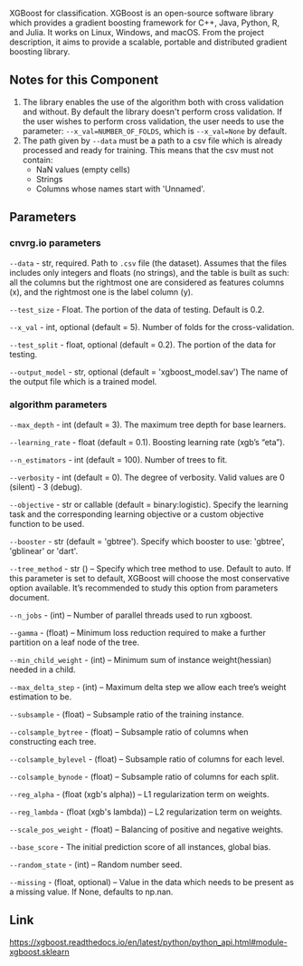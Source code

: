 XGBoost for classification.
XGBoost is an open-source software library which provides a gradient boosting framework for C++, Java, Python, R, and Julia. It works on Linux, Windows, and macOS.
From the project description, it aims to provide a scalable, portable and distributed gradient boosting library.

## Notes for this Component
1) The library enables the use of the algorithm both with cross validation and without. By default the library doesn't perform cross validation. If the user wishes to perform cross validation, 
the user needs to use the parameter: ```--x_val=NUMBER_OF_FOLDS```, which is ```--x_val=None``` by default.  
2) The path given by ```--data``` must be a path to a csv file which is already processed and ready for training. This means that the csv must not contain: 
   - NaN values (empty cells) 
   - Strings 
   - Columns whose names start with 'Unnamed'.

## Parameters

### cnvrg.io parameters


```--data``` - str, required. Path to `.csv` file (the dataset). Assumes that the files includes only integers and floats (no strings), and the table is built as such: all the columns but the 
rightmost one are considered as features columns (x), and the rightmost one is the label column (y).

```--test_size``` - Float. The portion of the data of testing. Default is 0.2.


```--x_val``` - int, optional (default = 5). Number of folds for the cross-validation.

```--test_split``` - float, optional (default = 0.2). The portion of the data for testing.

```--output_model``` - str, optional (default = 'xgboost_model.sav') The name of the output file which is a trained model. 

### algorithm parameters

```--max_depth``` - int (default = 3). The maximum tree depth for base learners.

```--learning_rate``` - float (default = 0.1). Boosting learning rate (xgb’s “eta”).

```--n_estimators``` - int (default = 100). Number of trees to fit.

```--verbosity``` - int (default = 0). The degree of verbosity. Valid values are 0 (silent) - 3 (debug).

```--objective``` - str or callable (default = binary:logistic). Specify the learning task and the corresponding learning objective or a custom objective function to be used.

```--booster``` - str (default = 'gbtree'). Specify which booster to use: 'gbtree', 'gblinear' or 'dart'.

```--tree_method``` - str () – Specify which tree method to use. Default to auto. If this parameter is set to default, XGBoost will choose the most conservative option available. It’s recommended to study this option from parameters document.

```--n_jobs``` - (int) – Number of parallel threads used to run xgboost.

```--gamma``` - (float) – Minimum loss reduction required to make a further partition on a leaf node of the tree.

```--min_child_weight``` - (int) – Minimum sum of instance weight(hessian) needed in a child.

```--max_delta_step``` - (int) – Maximum delta step we allow each tree’s weight estimation to be.

```--subsample``` - (float) – Subsample ratio of the training instance.

```--colsample_bytree``` - (float) – Subsample ratio of columns when constructing each tree.

```--colsample_bylevel``` - (float) – Subsample ratio of columns for each level.

```--colsample_bynode``` - (float) – Subsample ratio of columns for each split.

```--reg_alpha``` - (float (xgb's alpha)) – L1 regularization term on weights.

```--reg_lambda``` - (float (xgb's lambda)) – L2 regularization term on weights.

```--scale_pos_weight``` - (float) – Balancing of positive and negative weights.

```--base_score``` - The initial prediction score of all instances, global bias.

```--random_state``` - (int) – Random number seed.

```--missing``` - (float, optional) – Value in the data which needs to be present as a missing value. If None, defaults to np.nan.

## Link
https://xgboost.readthedocs.io/en/latest/python/python_api.html#module-xgboost.sklearn